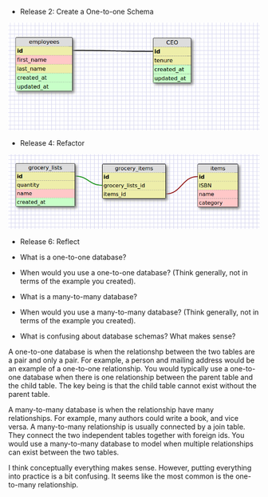 - Release 2: Create a One-to-one Schema

![Alt text](imgs/one-to-one.png)

- Release 4: Refactor

![Alt text](imgs/many-to-many.png)

- Release 6: Reflect

- What is a one-to-one database?
- When would you use a one-to-one database? (Think generally, not in terms of the example you created).
- What is a many-to-many database?
- When would you use a many-to-many database? (Think generally, not in terms of the example you created).
- What is confusing about database schemas? What makes sense?

A one-to-one database is when the relationshp between the two tables are a pair and only a pair. For example, a person and mailing address would be an example of a one-to-one relationship. You would typically use a one-to-one database when there is one relationship between the parent table and the child table. The key being is that the child table cannot exist without the parent table. 

A many-to-many database is when the relationship have many relationships. For example, many authors could write a book, and vice versa. A many-to-many relationship is usually connected by a join table. They connect the two independent tables together with foreign ids. You would use a many-to-many database to model when multiple relationships can exist between the two tables.

I think conceptually everything makes sense. However, putting everything into practice is a bit confusing. It seems like the most common is the one-to-many relationship.  